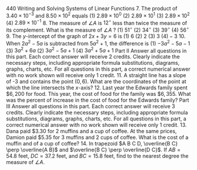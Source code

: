 440 Writing and Solving Systems of Linear Functions
7. The product of $3.40 \times 10^{-3}$ and $8.50 \times 10^{2}$ equals
(1) $2.89 \times 10^{0}$
(2) $2.89 \times 10^{1}$
(3) $2.89 \times 10^{2}$
(4) $2.89 \times 10^{-1}$
8. The measure of $\angle A$ is $12^{\circ}$ less than twice the measure of its complement. What is the measure of $\angle A$ ?
(1) $51^{\circ}$
(2) $34^{\circ}$
(3) $39^{\circ}$
(4) $56^{\circ}$
9. The $y$-intercept of the graph of $2 x+3 y=6$ is
(1) 6
(2) 2
(3) 3
$(4)-3$
10. When $2 a^{2}-5 a$ is subtracted from $5 a^{2}+1$, the difference is
(1) $-3 a^{2}-5 a-1$
(3) $3 a^{2}+6 a$
(2) $3 a^{2}-5 a+1$
(4) $3 a^{2}+5 a+1$
Part II
Answer all questions in this part. Each correct answer will receive 2 credits. Clearly indicate the necessary steps, including appropriate formula substitutions, diagrams, graphs, charts, etc. For all questions in this part, a correct numerical answer with no work shown will receive only 1 credit.
11. A straight line has a slope of -3 and contains the point $(0,6)$. What are the coordinates of the point at which the line intersects the $x$-axis?
12. Last year the Edwards family spent $\$ 6,200$ for food. This year, the cost of food for the family was $\$ 6,355$. What was the percent of increase in the cost of food for the Edwards family?
Part III
Answer all questions in this part. Each correct answer will receive 3 credits. Clearly indicate the necessary steps, including appropriate formula substitutions, diagrams, graphs, charts, etc. For all questions in this part, a correct numerical answer with no work shown will receive only 1 credit.
13. Dana paid $\$ 3.30$ for 2 muffins and a cup of coffee. At the same prices, Damion paid $\$ 5.35$ for 3 muffins and 2 cups of coffee. What is the cost of a muffin and of a cup of coffee?
14. In trapezoid $A B C D, \overline{B C} \perp \overline{A B}$ and $\overline{B C} \perp \overline{D C}$. If $A B=54.8$ feet, $D C=37.2$ feet, and $B C=15.8$ feet, find to the nearest degree the measure of $\angle A$.